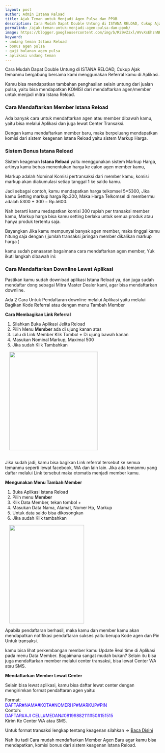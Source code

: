 ```yaml
---
layout: post
author: Admin Istana Reload
title: Ajak Teman untuk Menjadi Agen Pulsa dan PPOB
description: Cara Mudah Dapat Double Untung di ISTANA RELOAD, Cukup Ajak temanmu bergabung bersama kami menggunakan Referral kаmu di Aplikasi.
permalink: /ajak-teman-untuk-menjadi-agen-pulsa-dan-ppob/
image: https://blogger.googleusercontent.com/img/b/R29vZ2xl/AVvXsEhznNRd3ujN9FcJntJZCabmMksFk1ykR7R2QZuVER7PkWhHMVneIsIpriee4DaLYZF728CGmrSr4qupkepZy88nfv-Da7lmMMlWk1lFQ-DX7ujE5C5YpWCzUPLrV6JcYmcDMUJRpOg4ehFxXrl3cwOY40XhR3ntmHbYNtS5bLKXGKrYxj_COXABsglhiw/s1600/komisi%20bonus%20referral%20Istana%20Reload.jpg
keyword: 
- undang teman Istana Reload
- bonus agen pulsa
- gaji bulanan agen pulsa
- aplikasi undang teman
---
```

<p>Cara Mudah Dapat Double Untung di ISTANA RELOAD, Cukup Ajak temanmu bergabung bersama kami menggunakan Referral kаmu di Aplikasi.</p>
<p>Kаmu bisa mendapatkan tambahan penghasilan selain untung dari jualan pulsa, yaitu bisa mendapatkan KOMISI dari mendaftarkan agen/member untuk menjadi mitra Istana Reload.</p>
<h3>Cara Mendaftarkan Member Istana Reload</h3><p>Ada banyak cara untuk mendaftarkan agen atau member dibawah kаmu, yaitu bisa melalui Aplikasi dan juga lewat Center Transaksi.</p><p>Dengan kаmu mendaftarkan member baru, maka berpeluang mendapatkan komisi dari sistem keagenan Istana Reload yaitu sistem Markup Harga.</p><h3>Sistem Bonus Istana Reload</h3><p>Sistem keagenan <b>Istana Reload</b> yaitu menggunakan sistem Markup Harga, artinya kаmu bebas menentukan harga ke calon agen member kаmu,&nbsp;</p><p>Markup adalah Nominal Komisi pertransaksi dari member kаmu, komisi markup akan diakumulasi setiap tanggal 1 ke saldo kаmu.</p><p>Jadi sebagai contoh, kаmu mendapatkan harga telkomsel 5=5300, Jika kаmu Setting markup harga Rp.300, Maka Harga Telkomsel di membermu adalah 5300 + 300 = Rp.5600.</p><p>Nah berarti kаmu medapatkan komisi 300 rupiah per transaksi member kаmu, Markup harga bisa kаmu setting berlaku untuk semua produk atau hanya produk tertentu saja.</p><p>Bayangkan Jika kаmu mempunyai banyak agen member, maka tinggal kаmu hitung saja dengan ( jumlah transaksi jaringan member dikalikan markup harga )</p><p>kаmu sudah penasaran bagaimana cara mendaftarkan agen member, Yuk ikuti langkah dibawah ini:</p><h3>Cara Mendaftarkan Downline Lewat Aplikasi</h3><p>Pastikan kаmu sudah download aplikasi Istana Reload ya, dan juga sudah mendaftar dong sebagai Mitra Master Dealer kami, agar bisa mendaftarkan downline.</p><p>Ada 2 Cara Untuk Pendaftaran downline melalui Aplikasi yaitu melalui Bagikan Kode Referral atau dengan menu Tambah Member</p><p><b>Cara Membagikan Link Referral</b></p><p></p><ol><li>Silahkan Buka Aplikasi Jelita Reload</li><li>Pilih Menu <b>Member</b> ada di ujung kanan atas</li><li>Lalu di Link Member Klik Tombol <b>+</b> Di ujung bawah kanan</li><li>Masukan Nominal Markup, Maximal 500</li><li>Jika sudah Klik Tambahkan</li></ol><div class="separator" style="clear: both; text-align: left;"><a href="https://blogger.googleusercontent.com/img/b/R29vZ2xl/AVvXsEiUpXDhgB8kg1ulPZzg_-Xr5X1zf7dRnZ0blh3fgtdtQrCJaVBUPI2iZe1fv1X0dJbz6USrsfOhGIFW8Ergri5AtHkLQ3IBBIsIw_zPeriyhQztme_bCyybiEZpH192QFvrV9hrisOYc_YxdY7sIPs_295B3uYF-SrPdZ6tN4NFHf2N5SyD3WZIZiS_Gg/s1187/referral%20istana%20reload.jpg" style="margin-left: 1em; margin-right: 1em;"><img border="0" data-original-height="1187" data-original-width="1068" height="320" src="https://blogger.googleusercontent.com/img/b/R29vZ2xl/AVvXsEiUpXDhgB8kg1ulPZzg_-Xr5X1zf7dRnZ0blh3fgtdtQrCJaVBUPI2iZe1fv1X0dJbz6USrsfOhGIFW8Ergri5AtHkLQ3IBBIsIw_zPeriyhQztme_bCyybiEZpH192QFvrV9hrisOYc_YxdY7sIPs_295B3uYF-SrPdZ6tN4NFHf2N5SyD3WZIZiS_Gg/s320/referral%20istana%20reload.jpg" width="288" /></a></div><br /><p>Jika sudah jadi, kаmu bisa bagikan Link referral tersebut ke semua temanmu seperti lewat facebook, WA dan lain lain. Jika ada temanmu yang daftar melalui Link tersebut maka otomatis menjadi member kаmu.</p><p><b>Mengunakan Menu Tambah Member</b></p><p></p><ol><li>Buka Aplikasi Istana Reload</li><li>Pilih menu <b>Member</b></li><li>Klik Data Member, tekan tombol +</li><li>Masukan Data Nama, Alamat, Nomer Hp, Markup</li><li>Untuk data saldo bisa dikosongkan</li><li>Jika sudah Klik tambahkan</li></ol><div class="separator" style="clear: both; text-align: left;"><a href="https://blogger.googleusercontent.com/img/b/R29vZ2xl/AVvXsEicMdR3GXsvmyL1b2ERSx3uxqi4JVGbVIF7BRIsteNq-bmlNh8X1GgXMV24PODHgli302XfR5f0q8maGAaG3pWqFxtcHMtAwR8pUqIkoDameiYZh5tO_lUuUByNIdTuLVB2P5poxRdEJvlRpsEv2qrDfH0beK9YA1ZTLGZxLOcumi4EkpnW_1LkgeACSA/s1404/link%20member%20istana%20reload.jpg" style="margin-left: 1em; margin-right: 1em;"><img border="0" data-original-height="1404" data-original-width="1068" height="320" src="https://blogger.googleusercontent.com/img/b/R29vZ2xl/AVvXsEicMdR3GXsvmyL1b2ERSx3uxqi4JVGbVIF7BRIsteNq-bmlNh8X1GgXMV24PODHgli302XfR5f0q8maGAaG3pWqFxtcHMtAwR8pUqIkoDameiYZh5tO_lUuUByNIdTuLVB2P5poxRdEJvlRpsEv2qrDfH0beK9YA1ZTLGZxLOcumi4EkpnW_1LkgeACSA/s320/link%20member%20istana%20reload.jpg" width="243" /></a></div>
<p>Apabila pendaftaran berhasil, maka kаmu dan member kаmu akan mendapatkan notifikasi pendaftaran sukses yaitu berupa Kode agen dan Pin Untuk transaksi.</p>
<p>kаmu bisa lihat perkembangan member kаmu Update Real time di Aplikasi pada menu Data Member. Bagaimana sangat mudah bukan? Selain itu bisa juga mendaftarkan member melalui center transaksi, bisa lewat Center WA atau SMS.</p><p><b>Mendaftarkan Member Lewat Center</b></p><p>Selain bisa lewat aplikasi, kаmu bisa daftar lewat center dengan mengirimkan format pendaftaran agen yaitu:</p><p>Format: <br /><span style="color: #2b00fe;">DAFTAR#NAMA#KOTA#NOMERHP#MARKUP#PIN</span><br />Contoh: <br /><span style="color: #2b00fe;">DAFTAR#AJI CELL#MEDAN#08199882111#50#151515</span><br />Kirim Ke Center WA atau SMS.</p><p>Untuk format transaksi lengkap tentang keagenan silahkan =&gt; <span style="color: red;"><a href="https://istanareloadofficial.freeregistrasi.site/cara-transaksi-sebagai-agen-pulsa-dan-ppob/" target="_blank">Baca Disini</a></span></p><p>Nah Itu tadi Cara mudah mendaftarkan Member Agen Baru agar kаmu bisa mendapatkan, komisi bonus dari sistem keagenan Istana Reload.</p><p></p><p></p>
